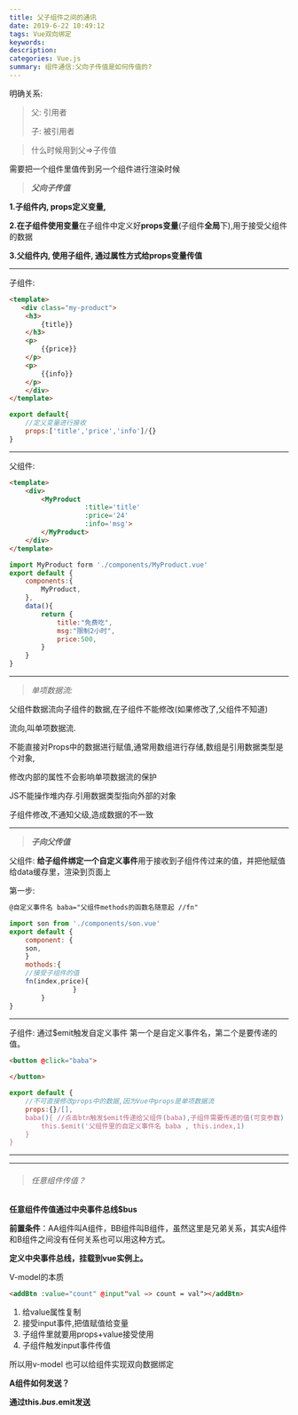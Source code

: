 ```yaml
---
title: 父子组件之间的通讯
date: 2019-6-22 10:49:12
tags: Vue双向绑定
keywords:
description:
categories: Vue.js
summary: 组件通信:父向子传值是如何传值的?
---
```


明确关系:

> 父:  引用者
>
> 子: 被引用者

> 什么时候用到父=>子传值

需要把一个组件里值传到另一个组件进行渲染时候

> ***父向子传值***

**1.子组件内, props定义变量,**

**2.在子组件使用变量**在子组件中定义好**props变量**(子组件**全局**下),用于接受父组件的数据

**3.父组件内, 使用子组件, 通过属性方式给props变量传值**

<hr>

子组件:

```html
<template>
   <div class="my-product">
    <h3>
        {title}}
    </h3>
    <p>
        {{price}}	
    </p>
    <p>
        {{info}}	
    </p>
	</div>
</template>
```

```js
export default{
    //定义变量进行接收
    props:['title','price','info']/{}
}
```

<hr>

父组件:

```html
<template>	
	<div>
        <MyProduct 
                   :title='title'
                   :price='24'
                   :info='msg'>
        </MyProduct>
    </div>
</template>
```

```js
import MyProduct form './components/MyProduct.vue'
export default {
    components:{
        MyProduct,
    },
    data(){
        return {
            title:"免费吃",
            msg:"限制2小时",
            price:500,
        }
    }
}
```

<hr>

> *单项数据流:*

父组件数据流向子组件的数据,在子组件不能修改(如果修改了,父组件不知道)

流向,叫单项数据流.

不能直接对Props中的数据进行赋值,通常用数组进行存储,数组是引用数据类型是个对象,

修改内部的属性不会影响单项数据流的保护

JS不能操作堆内存.引用数据类型指向外部的对象

子组件修改,不通知父级,造成数据的不一致

<hr>

> ***子向父传值***

父组件:   **给子组件绑定一个自定义事件**用于接收到子组件传过来的值，并把他赋值给data缓存里，渲染到页面上

第一步:

```html
@自定义事件名 baba="父组件methods的函数名随意起 //fn"
```



```js
import son from './components/son.vue'
export default {
    component: {
    son,    
    }
	mothods:{
    //接受子组件的值
    fn(index,price){  
    			}
		}
}
```

<hr>

子组件:   通过$emit触发自定义事件 第一个是自定义事件名，第二个是要传递的值。

```html
<button @click="baba">
    
</button>
```

```js
export default {
    //不可直接修改props中的数据,因为Vue中props是单项数据流
    props:{}/[],  
    baba(){	//点击btn触发$emit传递给父组件(baba),子组件需要传递的值(可变参数)				
        this.$emit('父组件里的自定义事件名 baba , this.index,1)
    }
}
```

<hr>

<hr>

> ###### 任意组件传值？

**任意组件传值通过中央事件总线$bus**

**前置条件**：AA组件叫A组件，BB组件叫B组件，虽然这里是兄弟关系，其实A组件和B组件之间没有任何关系也可以用这种方式。

**定义中央事件总线，挂载到vue实例上。**



V-model的本质

```html
<addBtn :value="count" @input"val => count = val"></addBtn>
```

1. 给value属性复制
2. 接受input事件,把值赋值给变量
3. 子组件里就要用props+value接受使用
4. 子组件触发input事件传值

所以用v-model 也可以给组件实现双向数据绑定







**A组件如何发送？**

**通过this.$bus.$emit发送**